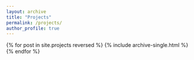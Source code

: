 ```yaml
---
layout: archive
title: "Projects"
permalink: /projects/
author_profile: true
---
```


  <!-- You can also find my full list of articles on <a href="https://scholar.google.com/citations?hl=en&user=ddBNGlwAAAAJ">my Google Scholar profile</a>.  -->



{% for post in site.projects reversed %}
  {% include archive-single.html %}
{% endfor %}
